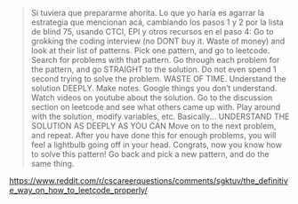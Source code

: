 >Si tuviera que prepararme ahorita. Lo que yo haría es agarrar la estrategia que mencionan acá, cambiando los pasos 1 y 2 por la lista de blind 75, usando CTCI, EPI y otros recursos en el paso 4:
 Go to grokking the coding interview (no DONT buy it. Waste of money) and look at their list of patterns.
Pick one pattern, and go to leetcode. Search for problems with that pattern.
Go through each problem for the pattern, and go STRAIGHT to the solution. Do not even spend 1 second trying to solve the problem. WASTE OF TIME.
Understand the solution DEEPLY. Make notes. Google things you don’t understand. Watch videos on youtube about the solution. Go to the discussion section on leetcode and see what others came up with. Play around with the solution, modify variables, etc. Basically... UNDERSTAND THE SOLUTION AS DEEPLY AS YOU CAN
Move on to the next problem, and repeat.
After you have done this for enough problems, you will feel a lightbulb going off in your head. Congrats, now you know how to solve this pattern!
Go back and pick a new pattern, and do the same thing.

https://www.reddit.com/r/cscareerquestions/comments/sgktuv/the_definitive_way_on_how_to_leetcode_properly/



